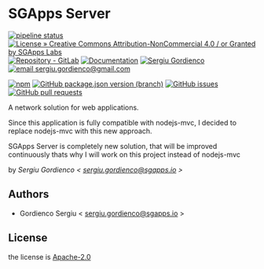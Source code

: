 # SGApps Server

[![pipeline status](https://labs.sgapps.io/open-source/sgapps-server/badges/master/pipeline.svg)](https://labs.sgapps.io/open-source/sgapps-server/-/commits/master)
[![License » Creative Commons Attribution-NonCommercial 4.0 / or Granted by SGApps Labs](https://img.shields.io/badge/License-CC--BY--NC--4.0-crimson)](https://labs.sgapps.io/open-source/sgapps-server/-/blob/master/LICENSE)
[![Repository - GitLab](https://img.shields.io/badge/Repository-GitLab-blue?logo=gitlab)](https://labs.sgapps.io/open-source/sgapps-server/)
[![Documentation](https://img.shields.io/badge/Documentation-Api-blue?logo=html5)](http://open-source.gordienco.net/sgapps-server/)
[![Sergiu Gordienco](https://img.shields.io/badge/author-Sergiu_Gordienco-blue?logo=linkedin)](https://www.linkedin.com/in/sergiu-gordienco/)
[![email sergiu.gordienco@gmail.com](https://img.shields.io/badge/email-sergiu.gordienco@gmail.com-blue?logo=email)](mailto:sergiu.gordienco@gmail.com)


[![npm](https://img.shields.io/npm/v/sgapps-server)](https://www.npmjs.com/package/sgapps-server)
[![GitHub package.json version (branch)](https://img.shields.io/github/package-json/v/sergiu-gordienco/sgapps-server/master)](https://github.com/sgappsio/sgapps-server)
[![GitHub issues](https://img.shields.io/github/issues/sergiu-gordienco/sgapps-server)](https://github.com/sgappsio/sgapps-server/issues)
[![GitHub pull requests](https://img.shields.io/github/issues-pr/sergiu-gordienco/sgapps-server)](https://github.com/sgappsio/sgapps-server/pulls)

A network solution for web applications.

>>>
Since this application is fully compatible with nodejs-mvc, I decided to replace nodejs-mvc with this new approach.

SGApps Server is completely new solution, that will be improved continuously thats why I will work on this project instead of nodejs-mvc
>>>
by *Sergiu Gordienco < sergiu.gordienco@sgapps.io >*

## Authors

 - Gordienco Sergiu < sergiu.gordienco@sgapps.io >

## License

the license is [Apache-2.0](./LICENSE)
